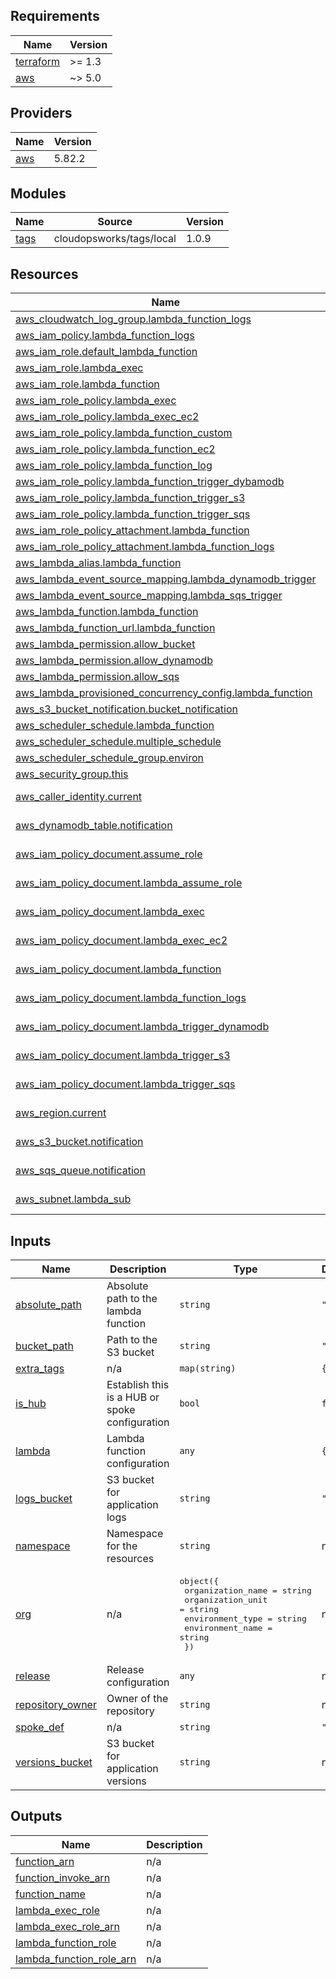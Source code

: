 ## Requirements

| Name | Version |
|------|---------|
| <a name="requirement_terraform"></a> [terraform](#requirement\_terraform) | >= 1.3 |
| <a name="requirement_aws"></a> [aws](#requirement\_aws) | ~> 5.0 |

## Providers

| Name | Version |
|------|---------|
| <a name="provider_aws"></a> [aws](#provider\_aws) | 5.82.2 |

## Modules

| Name | Source | Version |
|------|--------|---------|
| <a name="module_tags"></a> [tags](#module\_tags) | cloudopsworks/tags/local | 1.0.9 |

## Resources

| Name | Type |
|------|------|
| [aws_cloudwatch_log_group.lambda_function_logs](https://registry.terraform.io/providers/hashicorp/aws/latest/docs/resources/cloudwatch_log_group) | resource |
| [aws_iam_policy.lambda_function_logs](https://registry.terraform.io/providers/hashicorp/aws/latest/docs/resources/iam_policy) | resource |
| [aws_iam_role.default_lambda_function](https://registry.terraform.io/providers/hashicorp/aws/latest/docs/resources/iam_role) | resource |
| [aws_iam_role.lambda_exec](https://registry.terraform.io/providers/hashicorp/aws/latest/docs/resources/iam_role) | resource |
| [aws_iam_role.lambda_function](https://registry.terraform.io/providers/hashicorp/aws/latest/docs/resources/iam_role) | resource |
| [aws_iam_role_policy.lambda_exec](https://registry.terraform.io/providers/hashicorp/aws/latest/docs/resources/iam_role_policy) | resource |
| [aws_iam_role_policy.lambda_exec_ec2](https://registry.terraform.io/providers/hashicorp/aws/latest/docs/resources/iam_role_policy) | resource |
| [aws_iam_role_policy.lambda_function_custom](https://registry.terraform.io/providers/hashicorp/aws/latest/docs/resources/iam_role_policy) | resource |
| [aws_iam_role_policy.lambda_function_ec2](https://registry.terraform.io/providers/hashicorp/aws/latest/docs/resources/iam_role_policy) | resource |
| [aws_iam_role_policy.lambda_function_log](https://registry.terraform.io/providers/hashicorp/aws/latest/docs/resources/iam_role_policy) | resource |
| [aws_iam_role_policy.lambda_function_trigger_dybamodb](https://registry.terraform.io/providers/hashicorp/aws/latest/docs/resources/iam_role_policy) | resource |
| [aws_iam_role_policy.lambda_function_trigger_s3](https://registry.terraform.io/providers/hashicorp/aws/latest/docs/resources/iam_role_policy) | resource |
| [aws_iam_role_policy.lambda_function_trigger_sqs](https://registry.terraform.io/providers/hashicorp/aws/latest/docs/resources/iam_role_policy) | resource |
| [aws_iam_role_policy_attachment.lambda_function](https://registry.terraform.io/providers/hashicorp/aws/latest/docs/resources/iam_role_policy_attachment) | resource |
| [aws_iam_role_policy_attachment.lambda_function_logs](https://registry.terraform.io/providers/hashicorp/aws/latest/docs/resources/iam_role_policy_attachment) | resource |
| [aws_lambda_alias.lambda_function](https://registry.terraform.io/providers/hashicorp/aws/latest/docs/resources/lambda_alias) | resource |
| [aws_lambda_event_source_mapping.lambda_dynamodb_trigger](https://registry.terraform.io/providers/hashicorp/aws/latest/docs/resources/lambda_event_source_mapping) | resource |
| [aws_lambda_event_source_mapping.lambda_sqs_trigger](https://registry.terraform.io/providers/hashicorp/aws/latest/docs/resources/lambda_event_source_mapping) | resource |
| [aws_lambda_function.lambda_function](https://registry.terraform.io/providers/hashicorp/aws/latest/docs/resources/lambda_function) | resource |
| [aws_lambda_function_url.lambda_function](https://registry.terraform.io/providers/hashicorp/aws/latest/docs/resources/lambda_function_url) | resource |
| [aws_lambda_permission.allow_bucket](https://registry.terraform.io/providers/hashicorp/aws/latest/docs/resources/lambda_permission) | resource |
| [aws_lambda_permission.allow_dynamodb](https://registry.terraform.io/providers/hashicorp/aws/latest/docs/resources/lambda_permission) | resource |
| [aws_lambda_permission.allow_sqs](https://registry.terraform.io/providers/hashicorp/aws/latest/docs/resources/lambda_permission) | resource |
| [aws_lambda_provisioned_concurrency_config.lambda_function](https://registry.terraform.io/providers/hashicorp/aws/latest/docs/resources/lambda_provisioned_concurrency_config) | resource |
| [aws_s3_bucket_notification.bucket_notification](https://registry.terraform.io/providers/hashicorp/aws/latest/docs/resources/s3_bucket_notification) | resource |
| [aws_scheduler_schedule.lambda_function](https://registry.terraform.io/providers/hashicorp/aws/latest/docs/resources/scheduler_schedule) | resource |
| [aws_scheduler_schedule.multiple_schedule](https://registry.terraform.io/providers/hashicorp/aws/latest/docs/resources/scheduler_schedule) | resource |
| [aws_scheduler_schedule_group.environ](https://registry.terraform.io/providers/hashicorp/aws/latest/docs/resources/scheduler_schedule_group) | resource |
| [aws_security_group.this](https://registry.terraform.io/providers/hashicorp/aws/latest/docs/resources/security_group) | resource |
| [aws_caller_identity.current](https://registry.terraform.io/providers/hashicorp/aws/latest/docs/data-sources/caller_identity) | data source |
| [aws_dynamodb_table.notification](https://registry.terraform.io/providers/hashicorp/aws/latest/docs/data-sources/dynamodb_table) | data source |
| [aws_iam_policy_document.assume_role](https://registry.terraform.io/providers/hashicorp/aws/latest/docs/data-sources/iam_policy_document) | data source |
| [aws_iam_policy_document.lambda_assume_role](https://registry.terraform.io/providers/hashicorp/aws/latest/docs/data-sources/iam_policy_document) | data source |
| [aws_iam_policy_document.lambda_exec](https://registry.terraform.io/providers/hashicorp/aws/latest/docs/data-sources/iam_policy_document) | data source |
| [aws_iam_policy_document.lambda_exec_ec2](https://registry.terraform.io/providers/hashicorp/aws/latest/docs/data-sources/iam_policy_document) | data source |
| [aws_iam_policy_document.lambda_function](https://registry.terraform.io/providers/hashicorp/aws/latest/docs/data-sources/iam_policy_document) | data source |
| [aws_iam_policy_document.lambda_function_logs](https://registry.terraform.io/providers/hashicorp/aws/latest/docs/data-sources/iam_policy_document) | data source |
| [aws_iam_policy_document.lambda_trigger_dynamodb](https://registry.terraform.io/providers/hashicorp/aws/latest/docs/data-sources/iam_policy_document) | data source |
| [aws_iam_policy_document.lambda_trigger_s3](https://registry.terraform.io/providers/hashicorp/aws/latest/docs/data-sources/iam_policy_document) | data source |
| [aws_iam_policy_document.lambda_trigger_sqs](https://registry.terraform.io/providers/hashicorp/aws/latest/docs/data-sources/iam_policy_document) | data source |
| [aws_region.current](https://registry.terraform.io/providers/hashicorp/aws/latest/docs/data-sources/region) | data source |
| [aws_s3_bucket.notification](https://registry.terraform.io/providers/hashicorp/aws/latest/docs/data-sources/s3_bucket) | data source |
| [aws_sqs_queue.notification](https://registry.terraform.io/providers/hashicorp/aws/latest/docs/data-sources/sqs_queue) | data source |
| [aws_subnet.lambda_sub](https://registry.terraform.io/providers/hashicorp/aws/latest/docs/data-sources/subnet) | data source |

## Inputs

| Name | Description | Type | Default | Required |
|------|-------------|------|---------|:--------:|
| <a name="input_absolute_path"></a> [absolute\_path](#input\_absolute\_path) | Absolute path to the lambda function | `string` | `"./"` | no |
| <a name="input_bucket_path"></a> [bucket\_path](#input\_bucket\_path) | Path to the S3 bucket | `string` | `""` | no |
| <a name="input_extra_tags"></a> [extra\_tags](#input\_extra\_tags) | n/a | `map(string)` | `{}` | no |
| <a name="input_is_hub"></a> [is\_hub](#input\_is\_hub) | Establish this is a HUB or spoke configuration | `bool` | `false` | no |
| <a name="input_lambda"></a> [lambda](#input\_lambda) | Lambda function configuration | `any` | `{}` | no |
| <a name="input_logs_bucket"></a> [logs\_bucket](#input\_logs\_bucket) | S3 bucket for application logs | `string` | `""` | no |
| <a name="input_namespace"></a> [namespace](#input\_namespace) | Namespace for the resources | `string` | n/a | yes |
| <a name="input_org"></a> [org](#input\_org) | n/a | <pre>object({<br/>    organization_name = string<br/>    organization_unit = string<br/>    environment_type  = string<br/>    environment_name  = string<br/>  })</pre> | n/a | yes |
| <a name="input_release"></a> [release](#input\_release) | Release configuration | `any` | n/a | yes |
| <a name="input_repository_owner"></a> [repository\_owner](#input\_repository\_owner) | Owner of the repository | `string` | n/a | yes |
| <a name="input_spoke_def"></a> [spoke\_def](#input\_spoke\_def) | n/a | `string` | `"001"` | no |
| <a name="input_versions_bucket"></a> [versions\_bucket](#input\_versions\_bucket) | S3 bucket for application versions | `string` | n/a | yes |

## Outputs

| Name | Description |
|------|-------------|
| <a name="output_function_arn"></a> [function\_arn](#output\_function\_arn) | n/a |
| <a name="output_function_invoke_arn"></a> [function\_invoke\_arn](#output\_function\_invoke\_arn) | n/a |
| <a name="output_function_name"></a> [function\_name](#output\_function\_name) | n/a |
| <a name="output_lambda_exec_role"></a> [lambda\_exec\_role](#output\_lambda\_exec\_role) | n/a |
| <a name="output_lambda_exec_role_arn"></a> [lambda\_exec\_role\_arn](#output\_lambda\_exec\_role\_arn) | n/a |
| <a name="output_lambda_function_role"></a> [lambda\_function\_role](#output\_lambda\_function\_role) | n/a |
| <a name="output_lambda_function_role_arn"></a> [lambda\_function\_role\_arn](#output\_lambda\_function\_role\_arn) | n/a |
